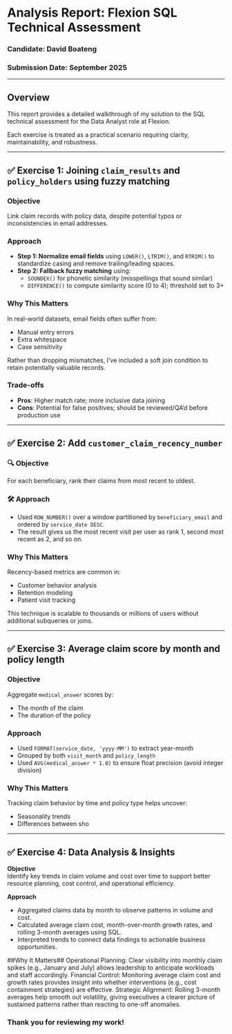 #  Analysis Report: Flexion SQL Technical Assessment

### Candidate: David Boateng 
### Submission Date: September 2025  


---

##  Overview

This report provides a detailed walkthrough of my solution to the SQL technical assessment for the Data Analyst role at Flexion. 

Each exercise is treated as a practical scenario requiring clarity, maintainability, and robustness.

---

## ✅ Exercise 1: Joining `claim_results` and `policy_holders` using fuzzy matching

### Objective

Link claim records with policy data, despite potential typos or inconsistencies in email addresses.

###  Approach

- **Step 1: Normalize email fields** using `LOWER()`, `LTRIM()`, and `RTRIM()` to standardize casing and remove trailing/leading spaces.
- **Step 2: Fallback fuzzy matching** using:
  - `SOUNDEX()` for phonetic similarity (misspellings that sound similar)
  - `DIFFERENCE()` to compute similarity score (0 to 4); threshold set to 3+

###  Why This Matters

In real-world datasets, email fields often suffer from:
- Manual entry errors
- Extra whitespace
- Case sensitivity

Rather than dropping mismatches, I’ve included a soft join condition to retain potentially valuable records.

###  Trade-offs

- **Pros**: Higher match rate; more inclusive data joining
- **Cons**: Potential for false positives; should be reviewed/QA’d before production use

---

## ✅ Exercise 2: Add `customer_claim_recency_number`

### 🔍 Objective

For each beneficiary, rank their claims from most recent to oldest.

### 🛠️ Approach

- Used `ROW_NUMBER()` over a window partitioned by `beneficiary_email` and ordered by `service_date DESC`.
- The result gives us the most recent visit per user as rank 1, second most recent as 2, and so on.

### Why This Matters

Recency-based metrics are common in:
- Customer behavior analysis
- Retention modeling
- Patient visit tracking

This technique is scalable to thousands or millions of users without additional subqueries or joins.

---

## ✅ Exercise 3: Average claim score by month and policy length

### Objective

Aggregate `medical_answer` scores by:
- The month of the claim
- The duration of the policy

### Approach

- Used `FORMAT(service_date, 'yyyy-MM')` to extract year-month
- Grouped by both `visit_month` and `policy_length`
- Used `AVG(medical_answer * 1.0)` to ensure float precision (avoid integer division)

###  Why This Matters

Tracking claim behavior by time and policy type helps uncover:
- Seasonality trends
- Differences between sho

---

## ✅ Exercise 4: Data Analysis & Insights

**Objective**  
Identify key trends in claim volume and cost over time to support better resource planning, cost control, and operational efficiency.  

**Approach**  
- Aggregated claims data by month to observe patterns in volume and cost.  
- Calculated average claim cost, month-over-month growth rates, and rolling 3-month averages using SQL.  
- Interpreted trends to connect data findings to actionable business opportunities.


##Why It Matters##
Operational Planning: Clear visibility into monthly claim spikes (e.g., January and July) allows leadership to anticipate workloads and staff accordingly.
Financial Control: Monitoring average claim cost and growth rates provides insight into whether interventions (e.g., cost containment strategies) are effective.
Strategic Alignment: Rolling 3-month averages help smooth out volatility, giving executives a clearer picture of sustained patterns rather than reacting to one-off anomalies.



### Thank you for reviewing my work!

